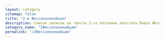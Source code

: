 ```yaml
---
layout: category
sitemap: false
title: "2-е Фессалоникийцам"
description: Список записок на тексты 2-го послания апостола Павла Фессалоникийцам
category_name: "2Фессалоникийцам"
permalink: "/2Фессалоникийцам"
---
```

